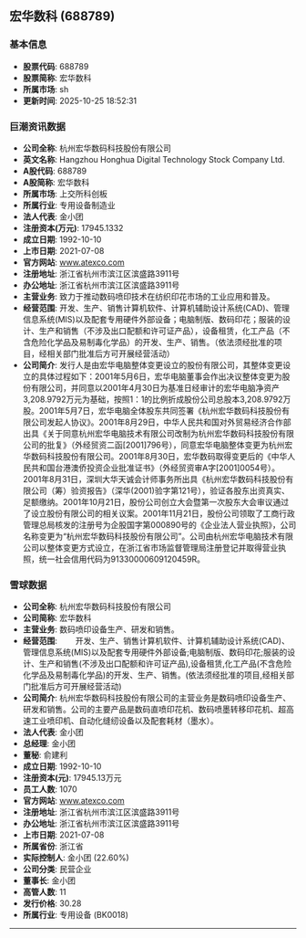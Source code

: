 ## 宏华数科 (688789)

### 基本信息

- **股票代码**: 688789
- **股票简称**: 宏华数科
- **所属市场**: sh
- **更新时间**: 2025-10-25 18:52:31

### 巨潮资讯数据

- **公司全称**: 杭州宏华数码科技股份有限公司
- **英文名称**: Hangzhou Honghua Digital Technology Stock Company Ltd.
- **A股代码**: 688789
- **A股简称**: 宏华数科
- **所属市场**: 上交所科创板
- **所属行业**: 专用设备制造业
- **法人代表**: 金小团
- **注册资本(万元)**: 17945.1332
- **成立日期**: 1992-10-10
- **上市日期**: 2021-07-08
- **官方网站**: www.atexco.com
- **注册地址**: 浙江省杭州市滨江区滨盛路3911号
- **办公地址**: 浙江省杭州市滨江区滨盛路3911号
- **主营业务**: 致力于推动数码喷印技术在纺织印花市场的工业应用和普及。
- **经营范围**: 开发、生产、销售计算机软件、计算机辅助设计系统(CAD)、管理信息系统(MIS)以及配套专用硬件外部设备；电脑制版、数码印花；服装的设计、生产和销售（不涉及出口配额和许可证产品），设备租赁，化工产品（不含危险化学品及易制毒化学品）的开发、生产、销售。（依法须经批准的项目，经相关部门批准后方可开展经营活动）
- **公司简介**: 发行人是由宏华电脑整体变更设立的股份有限公司，其整体变更设立的具体过程如下：2001年5月6日，宏华电脑董事会作出决议整体变更为股份有限公司，并同意以2001年4月30日为基准日经审计的宏华电脑净资产3,208.9792万元为基础，按照1：1的比例折成股份公司总股本3,208.9792万股。2001年5月7日，宏华电脑全体股东共同签署《杭州宏华数码科技股份有限公司发起人协议》。2001年8月29日，中华人民共和国对外贸易经济合作部出具《关于同意杭州宏华电脑技术有限公司改制为杭州宏华数码科技股份有限公司的批复》（外经贸资二函[2001]796号），同意宏华电脑整体变更为杭州宏华数码科技股份有限公司。2001年8月30日，宏华数码取得变更后的《中华人民共和国台港澳侨投资企业批准证书》（外经贸资审A字[2001]0054号）。2001年8月31日，深圳大华天诚会计师事务所出具《杭州宏华数码科技股份有限公司（筹）验资报告》（深华(2001)验字第121号），验证各股东出资真实、足额缴纳。2001年10月21日，股份公司创立大会暨第一次股东大会审议通过了设立股份有限公司的相关议案。2001年11月21日，股份公司领取了工商行政管理总局核发的注册号为企股国字第000890号的《企业法人营业执照》，公司名称变更为“杭州宏华数码科技股份有限公司”。公司由杭州宏华电脑技术有限公司以整体变更方式设立，在浙江省市场监督管理局注册登记并取得营业执照，统一社会信用代码为91330000609120459R。

### 雪球数据

- **公司全称**: 杭州宏华数码科技股份有限公司
- **公司简称**: 宏华数科
- **主营业务**: 数码喷印设备生产、研发和销售。
- **经营范围**: 　　开发、生产、销售计算机软件、计算机辅助设计系统(CAD)、管理信息系统(MIS)以及配套专用硬件外部设备;电脑制版、数码印花;服装的设计、生产和销售(不涉及出口配额和许可证产品),设备租赁,化工产品(不含危险化学品及易制毒化学品)的开发、生产、销售。(依法须经批准的项目,经相关部门批准后方可开展经营活动)
- **公司简介**: 杭州宏华数码科技股份有限公司的主营业务是数码喷印设备生产、研发和销售。公司的主要产品是数码直喷印花机、数码喷墨转移印花机、超高速工业喷印机、自动化缝纫设备以及配套耗材（墨水）。
- **法人代表**: 金小团
- **总经理**: 金小团
- **董秘**: 俞建利
- **成立日期**: 1992-10-10
- **注册资本(元)**: 17945.13万元
- **员工人数**: 1070
- **官方网站**: www.atexco.com
- **注册地址**: 浙江省杭州市滨江区滨盛路3911号
- **办公地址**: 浙江省杭州市滨江区滨盛路3911号
- **上市日期**: 2021-07-08
- **所属省份**: 浙江省
- **实际控制人**: 金小团 (22.60%)
- **公司分类**: 民营企业
- **董事长**: 金小团
- **高管人数**: 11
- **发行价格**: 30.28
- **所属行业**: 专用设备 (BK0018)

---